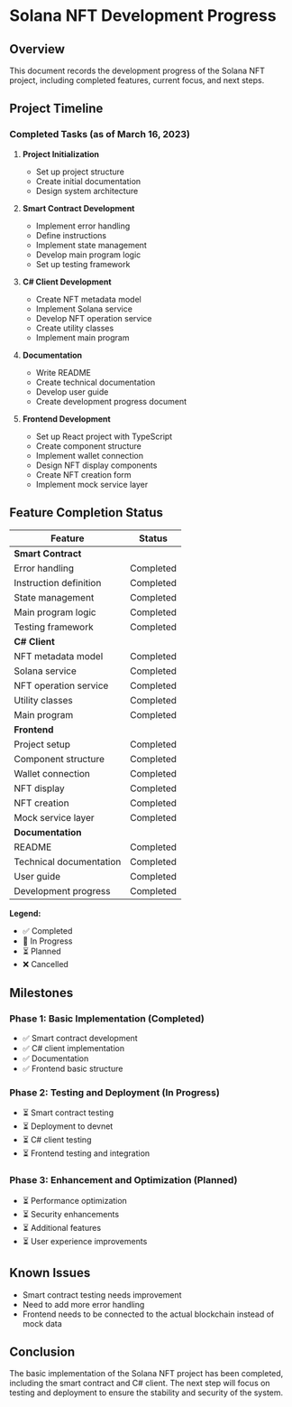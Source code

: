 # Solana NFT Development Progress

## Overview

This document records the development progress of the Solana NFT project, including completed features, current focus, and next steps.

## Project Timeline

### Completed Tasks (as of March 16, 2023)

1. **Project Initialization**
   - Set up project structure
   - Create initial documentation
   - Design system architecture

2. **Smart Contract Development**
   - Implement error handling
   - Define instructions
   - Implement state management
   - Develop main program logic
   - Set up testing framework

3. **C# Client Development**
   - Create NFT metadata model
   - Implement Solana service
   - Develop NFT operation service
   - Create utility classes
   - Implement main program

4. **Documentation**
   - Write README
   - Create technical documentation
   - Develop user guide
   - Create development progress document

5. **Frontend Development**
   - Set up React project with TypeScript
   - Create component structure
   - Implement wallet connection
   - Design NFT display components
   - Create NFT creation form
   - Implement mock service layer

## Feature Completion Status

| Feature | Status |
|---------|--------|
| **Smart Contract** |  |
| Error handling | Completed |
| Instruction definition | Completed |
| State management | Completed |
| Main program logic | Completed |
| Testing framework | Completed |
| **C# Client** |  |
| NFT metadata model | Completed |
| Solana service | Completed |
| NFT operation service | Completed |
| Utility classes | Completed |
| Main program | Completed |
| **Frontend** |  |
| Project setup | Completed |
| Component structure | Completed |
| Wallet connection | Completed |
| NFT display | Completed |
| NFT creation | Completed |
| Mock service layer | Completed |
| **Documentation** |  |
| README | Completed |
| Technical documentation | Completed |
| User guide | Completed |
| Development progress | Completed |

**Legend:**
- ✅ Completed
- 🔄 In Progress
- ⏳ Planned
- ❌ Cancelled

## Milestones

### Phase 1: Basic Implementation (Completed)
- ✅ Smart contract development
- ✅ C# client implementation
- ✅ Documentation
- ✅ Frontend basic structure

### Phase 2: Testing and Deployment (In Progress)
- ⏳ Smart contract testing
- ⏳ Deployment to devnet
- ⏳ C# client testing
- ⏳ Frontend testing and integration

### Phase 3: Enhancement and Optimization (Planned)
- ⏳ Performance optimization
- ⏳ Security enhancements
- ⏳ Additional features
- ⏳ User experience improvements

## Known Issues

- Smart contract testing needs improvement
- Need to add more error handling
- Frontend needs to be connected to the actual blockchain instead of mock data

## Conclusion

The basic implementation of the Solana NFT project has been completed, including the smart contract and C# client. The next step will focus on testing and deployment to ensure the stability and security of the system. 